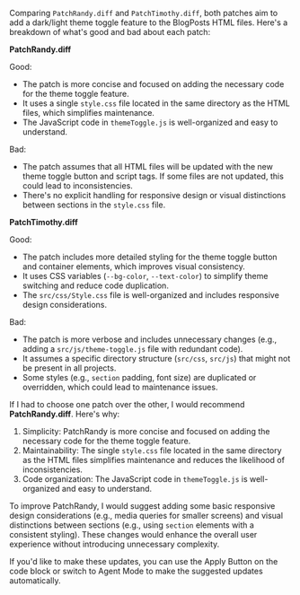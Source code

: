 Comparing `PatchRandy.diff` and `PatchTimothy.diff`, both patches aim to add a dark/light theme toggle feature to the BlogPosts HTML files. Here's a breakdown of what's good and bad about each patch:

**PatchRandy.diff**

Good:

* The patch is more concise and focused on adding the necessary code for the theme toggle feature.
* It uses a single `style.css` file located in the same directory as the HTML files, which simplifies maintenance.
* The JavaScript code in `themeToggle.js` is well-organized and easy to understand.

Bad:

* The patch assumes that all HTML files will be updated with the new theme toggle button and script tags. If some files are not updated, this could lead to inconsistencies.
* There's no explicit handling for responsive design or visual distinctions between sections in the `style.css` file.

**PatchTimothy.diff**

Good:

* The patch includes more detailed styling for the theme toggle button and container elements, which improves visual consistency.
* It uses CSS variables (`--bg-color`, `--text-color`) to simplify theme switching and reduce code duplication.
* The `src/css/Style.css` file is well-organized and includes responsive design considerations.

Bad:

* The patch is more verbose and includes unnecessary changes (e.g., adding a `src/js/theme-toggle.js` file with redundant code).
* It assumes a specific directory structure (`src/css`, `src/js`) that might not be present in all projects.
* Some styles (e.g., `section` padding, font size) are duplicated or overridden, which could lead to maintenance issues.

If I had to choose one patch over the other, I would recommend **PatchRandy.diff**. Here's why:

1. Simplicity: PatchRandy is more concise and focused on adding the necessary code for the theme toggle feature.
2. Maintainability: The single `style.css` file located in the same directory as the HTML files simplifies maintenance and reduces the likelihood of inconsistencies.
3. Code organization: The JavaScript code in `themeToggle.js` is well-organized and easy to understand.

To improve PatchRandy, I would suggest adding some basic responsive design considerations (e.g., media queries for smaller screens) and visual distinctions between sections (e.g., using `section` elements with a consistent styling). These changes would enhance the overall user experience without introducing unnecessary complexity. 

If you'd like to make these updates, you can use the Apply Button on the code block or switch to Agent Mode to make the suggested updates automatically.